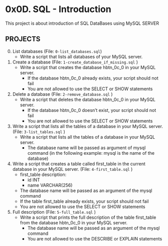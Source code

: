 # 0x0D. SQL - Introduction
This project is about introduction of SQL DataBases using MySQL SERVER
## PROJECTS
0. List databases (File: `0-list_databases.sql`)
    - Write a script that lists all databases of your MySQL server.
1. Create a database (File: `1-create_database_if_missing.sql`
)
    - Write a script that creates the database hbtn_0c_0 in your MySQL server.
        - If the database hbtn_0c_0 already exists, your script should not fail
        - You are not allowed to use the SELECT or SHOW statements
2. Delete a database (File: `2-remove_database.sql`
)
    - Write a script that deletes the database hbtn_0c_0 in your MySQL server.
        - If the database hbtn_0c_0 doesn’t exist, your script should not fail
        - You are not allowed to use the SELECT or SHOW statements
3. Write a script that lists all the tables of a database in your MySQL server. (File: `3-list_tables.sql`
)
    - Write a script that lists all the tables of a database in your MySQL server.
        - The database name will be passed as argument of mysql command (in the following example: mysql is the name of the database)
4. Write a script that creates a table called first_table in the current database in your MySQL server. (File: `4-first_table.sql`
)
    - first_table description:
        - id INT
        - name VARCHAR(256)
    - The database name will be passed as an argument of the mysql command
    - If the table first_table already exists, your script should not fail
    - You are not allowed to use the SELECT or SHOW statements
5. Full description (File: `5-full_table.sql`
)
    - Write a script that prints the full description of the table first_table from the database hbtn_0c_0 in your MySQL server.
        - The database name will be passed as an argument of the mysql command
        - You are not allowed to use the DESCRIBE or EXPLAIN statements







